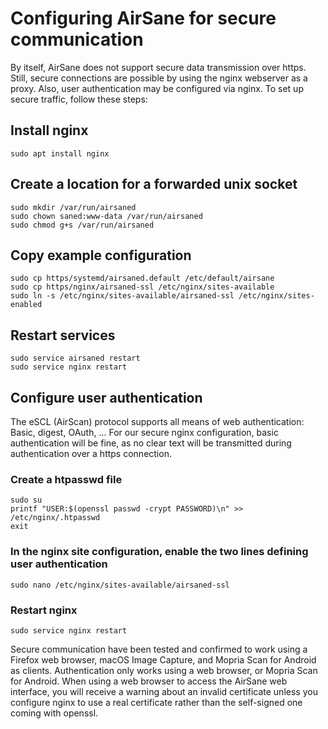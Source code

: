 # Configuring AirSane for secure communication 
By itself, AirSane does not support secure data transmission over https. 
Still, secure connections are possible by using the nginx webserver as a proxy. Also, user authentication may be configured via nginx.
To set up secure traffic, follow these steps:
## Install nginx
```sudo apt install nginx```
## Create a location for a forwarded unix socket
```
sudo mkdir /var/run/airsaned
sudo chown saned:www-data /var/run/airsaned
sudo chmod g+s /var/run/airsaned
```
## Copy example configuration
```
sudo cp https/systemd/airsaned.default /etc/default/airsane
sudo cp https/nginx/airsaned-ssl /etc/nginx/sites-available
sudo ln -s /etc/nginx/sites-available/airsaned-ssl /etc/nginx/sites-enabled
```
## Restart services
```
sudo service airsaned restart
sudo service nginx restart
```
## Configure user authentication
The eSCL (AirScan) protocol supports all means of web authentication: Basic, digest, OAuth, ...
For our secure nginx configuration, basic authentication will be fine, as no clear text will be transmitted during authentication over
a https connection.
### Create a htpasswd file
```
sudo su
printf "USER:$(openssl passwd -crypt PASSWORD)\n" >> /etc/nginx/.htpasswd
exit
```
### In the nginx site configuration, enable the two lines defining user authentication
```sudo nano /etc/nginx/sites-available/airsaned-ssl```
### Restart nginx
```sudo service nginx restart```

Secure communication have been tested and confirmed to work
using a Firefox web browser, macOS Image Capture, and Mopria Scan for Android as clients.
Authentication only works using a web browser, or Mopria Scan for Android.
When using a web browser to access the AirSane web interface, you will receive a warning
about an invalid certificate unless you configure nginx to use a real certificate rather
than the self-signed one coming with openssl.
  
